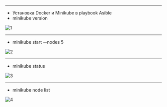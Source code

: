 ----
- Установка Docker и Minikube в playbook Asible
- minikube version

![1](https://user-images.githubusercontent.com/95434302/233156937-17e731c3-b92e-4c72-bc41-66c46b5c3695.png)

----
- minikube start --nodes 5

![2](https://user-images.githubusercontent.com/95434302/233157368-41ce6b70-7820-4136-9903-84d92e13b837.png)

----
- minikube status

![3](https://user-images.githubusercontent.com/95434302/233158712-756708d0-92e7-4251-bf16-4b92de806e81.png)

----
- minikube node list

![4](https://user-images.githubusercontent.com/95434302/233159911-45433a6e-4107-4d06-9c92-75fcb63a0fbe.png)

